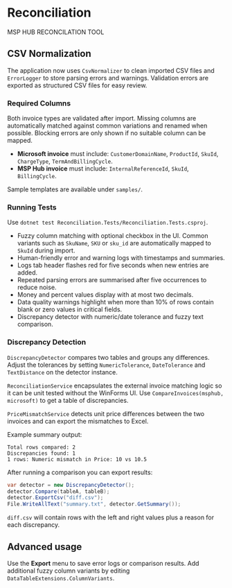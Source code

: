 # Reconciliation
MSP HUB RECONCILATION TOOL

## CSV Normalization
The application now uses `CsvNormalizer` to clean imported CSV files and `ErrorLogger` to store parsing errors and warnings. Validation errors are exported as structured CSV files for easy review.

### Required Columns
Both invoice types are validated after import. Missing columns are automatically
matched against common variations and renamed when possible. Blocking errors are
only shown if no suitable column can be mapped.

- **Microsoft invoice** must include: `CustomerDomainName`, `ProductId`, `SkuId`, `ChargeType`, `TermAndBillingCycle`.
- **MSP Hub invoice** must include: `InternalReferenceId`, `SkuId`, `BillingCycle`.

Sample templates are available under `samples/`.

### Running Tests
Use `dotnet test Reconciliation.Tests/Reconciliation.Tests.csproj`.

- Fuzzy column matching with optional checkbox in the UI. Common variants such
  as `SkuName`, `SKU` or `sku_id` are automatically mapped to `SkuId` during
  import.
- Human-friendly error and warning logs with timestamps and summaries.
- Logs tab header flashes red for five seconds when new entries are added.
- Repeated parsing errors are summarised after five occurrences to reduce noise.
- Money and percent values display with at most two decimals.
- Data quality warnings highlight when more than 10% of rows contain blank or zero values in critical fields.
- Discrepancy detector with numeric/date tolerance and fuzzy text comparison.

### Discrepancy Detection
`DiscrepancyDetector` compares two tables and groups any differences. Adjust the
tolerances by setting `NumericTolerance`, `DateTolerance` and `TextDistance` on
the detector instance.

`ReconciliationService` encapsulates the external invoice matching logic so it
can be unit tested without the WinForms UI. Use
`CompareInvoices(msphub, microsoft)` to get a table of discrepancies.

`PriceMismatchService` detects unit price differences between the two invoices
and can export the mismatches to Excel.

Example summary output:

```
Total rows compared: 2
Discrepancies found: 1
1 rows: Numeric mismatch in Price: 10 vs 10.5
```

After running a comparison you can export results:

```csharp
var detector = new DiscrepancyDetector();
detector.Compare(tableA, tableB);
detector.ExportCsv("diff.csv");
File.WriteAllText("summary.txt", detector.GetSummary());
```

`diff.csv` will contain rows with the left and right values plus a reason for
each discrepancy.

## Advanced usage
Use the **Export** menu to save error logs or comparison results. Add additional fuzzy column variants by editing `DataTableExtensions.ColumnVariants`.


